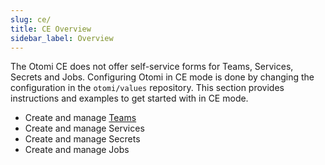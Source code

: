 ```yaml
---
slug: ce/
title: CE Overview
sidebar_label: Overview
---
```


The Otomi CE does not offer self-service forms for Teams, Services, Secrets and Jobs. Configuring Otomi in CE mode is done by changing the configuration in the `otomi/values` repository. This section provides instructions and examples to get started with in CE mode.

- Create and manage [Teams](teams)
- Create and manage Services
- Create and manage Secrets
- Create and manage Jobs
